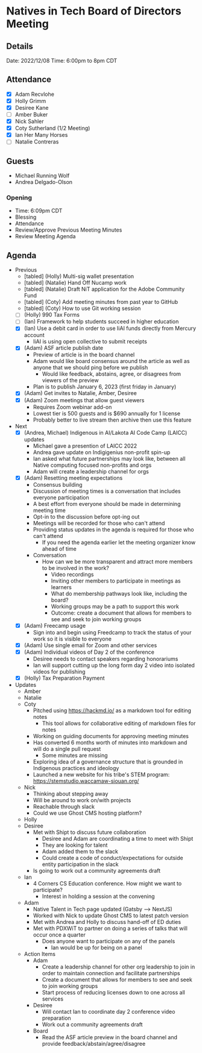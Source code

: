 # Natives in Tech Board of Directors Meeting

## Details

Date: 2022/12/08
Time: 6:00pm to 8pm CDT

## Attendance

- [X] Adam Recvlohe
- [X] Holly Grimm
- [X] Desiree Kane
- [ ] Amber Buker
- [X] Nick Sahler
- [X] Coty Sutherland (1/2 Meeting)
- [X] Ian Her Many Horses
- [ ] Natalie Contreras

## Guests
- Michael Running Wolf
- Andrea Delgado-Olson

### Opening

- Time: 6:09pm CDT
- Blessing
- Attendance
- Review/Approve Previous Meeting Minutes
- Review Meeting Agenda

## Agenda

- Previous
  - [tabled] (Holly) Multi-sig wallet presentation
  - [tabled] (Natalie) Hand Off Nucamp work
  - [tabled] (Natalie) Draft NiT application for the Adobe Community Fund
  - [tabled] (Coty) Add meeting minutes from past year to GitHub
  - [tabled] (Coty) How to use Git working session
  - [ ] (Holly) 990 Tax Forms
  - [ ] (Ian) Framework to help students succeed in higher education
  - [X] (Ian) Use a debit card in order to use IiAI funds directly from Mercury account
    - IiAI is using open collective to submit receipts
  - [X] (Adam) ASF article publish date
    - Preview of article is in the board channel
    - Adam would like board consensus around the article as well as anyone that we should ping before we publish
      - Would like feedback, abstains, agree, or disagrees from viewers of the preview
    - Plan is to publish January 6, 2023 (first friday in January)
  - [X] (Adam) Get invites to Natalie, Amber, Desiree
  - [X] (Adam) Zoom meetings that allow guest viewers
    - Requires Zoom webinar add-on
    - Lowest tier is 500 guests and is $690 annually for 1 license
    - Probably better to live stream then archive then use this feature
- Next
  - [X] (Andrea, Michael) Indigenous in AI/Lakota AI Code Camp (LAICC) updates
    - Michael gave a presention of LAICC 2022
    - Andrea gave update on Indigigenius non-profit spin-up
    - Ian asked what future partnerships may look like, between all Native computing focused non-profits and orgs
    - Adam will create a leadership channel for orgs
  - [X] (Adam) Resetting meeting expectations
    - Consensus building
    - Discussion of meeting times is a conversation that includes everyone participation
    - A best effort from everyone should be made in determining meeting time
    - Opt-in to the discussion before opt-ing out
    - Meetings will be recorded for those who can't attend
    - Providing status updates in the agenda is required for those who can't attend
      - If you need the agenda earlier let the meeting organizer know ahead of time
    - Conversation
      - How can we be more transparent and attract more members to be involved in the work?
        - Video recordings
        - Inviting other members to participate in meetings as learners
        - What do membership pathways look like, including the board?
        - Working groups may be a path to support this work
        - Outcome: create a document that allows for members to see and seek to join working groups
  - [X] (Adam) Freecamp usage
    - Sign into and begin using Freedcamp to track the status of your work so it is visible to everyone
  - [X] (Adam) Use single email for Zoom and other services
  - [X] (Adam) Individual videos of Day 2 of the conference
    - Desiree needs to contact speakers regarding honorariums
    - Ian will support cutting up the long form day 2 video into isolated videos for publishing
  - [X] (Holly) Tax Preparation Payment
- Updates
  - Amber
  - Natalie
  - Coty
    - Pitched using https://hackmd.io/ as a markdown tool for editing notes
      - This tool allows for collaborative editing of markdown files for notes
    - Working on guiding documents for approving meeting minutes
    - Has converted 6 months worth of minutes into markdown and will do a single pull request
      - Some minutes are missing
    - Exploring idea of a governance structure that is grounded in Indigenous practices and ideology
    - Launched a new website for his tribe's STEM program: https://stemstudio.waccamaw-siouan.org/
  - Nick
    - Thinking about stepping away
    - Will be around to work on/with projects
    - Reachable through slack
    - Could we use Ghost CMS hosting platform?
  - Holly
  - Desiree
    - Met with Shipt to discuss future collaboration
      - Desiree and Adam are coordinating a time to meet with Shipt
      - They are looking for talent
      - Adam added them to the slack
      - Could create a code of conduct/expectations for outside entity participation in the slack
    - Is going to work out a community agreements draft
  - Ian
    - 4 Corners CS Education conference. How might we want to participate?
      - Interest in holding a session at the convening
  - Adam
    - Native Talent in Tech page updated (Gatsby --> NextJS)
    - Worked with Nick to update Ghost CMS to latest patch version
    - Met with Andrea and Holly to discuss hand-off of ED duties
    - Met with PDXWiT to partner on doing a series of talks that will occur once a quarter
      - Does anyone want to participate on any of the panels
        - Ian would be up for being on a panel
  - Action Items
    - Adam
      - Create a leadership channel for other org leadership to join in order to maintain connection and facilitate partnerships
      - Create a document that allows for members to see and seek to join working groups
      - Start process of reducing licenses down to one across all services
    - Desiree
      - Will contact Ian to coordinate day 2 conference video preparation
      - Work out a community agreements draft
    - Board
      - Read the ASF article preview in the board channel and provide feedback/abstain/agree/disagree
